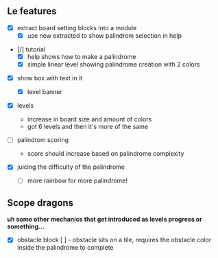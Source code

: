## Le features
- [x] extract board setting blocks into a module
    - [x] use new extracted to show palindrom selection in help

- [/] tutorial
    - [x] help shows how to make a palindrome
    - [x] simple linear level showing palindrome creation with 2 colors

- [x] show box with text in it
    - [x] level banner

- [x] levels
    - increase in board size and amount of colors
    - got 6 levels and then it's more of the same

- [ ] palindrom scoring
    - score should increase based on palindrome complexity
- [x] juicing the difficulty of the palindrome
    - [ ] more rainbow for more palindrome!


## Scope dragons
__uh some other mechanics that get introduced as levels progress or something...__
- [x] obstacle block
    [ ] - obstacle sits on a tile, requires the obstacle color inside the palindrome to complete

